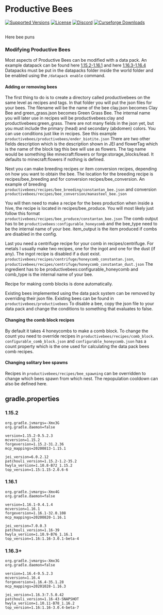 # Productive Bees

<a href="https://www.curseforge.com/minecraft/mc-mods/productivebees/files"><img src="https://img.shields.io/badge/Available%20for-MC%201.15.2,%201.16.1,%201.16.3+-c70039" alt="Supported Versions"></a>
<a href="https://github.com/JDKDigital/productive-bees/blob/master/LICENSE"><img src="https://img.shields.io/github/license/JDKDigital/productive-bees?style=flat&color=900c3f" alt="License"></a>
<a href="https://discord.gg/v2fVahY"><img src="https://img.shields.io/discord/756513972282195969?color=844685&label=Feedback%20%26%20Help&style=flat" alt="Discord"></a>
<a href="https://www.curseforge.com/minecraft/mc-mods/productivebees"><img src="http://cf.way2muchnoise.eu/short_productivebees.svg" alt="Curseforge Downloads"></a><br><br>

Here bee puns

### Modifying Productive Bees
Most aspects of Productive Bees can be modified with a data pack. An example datapack can be found here [1.15.2-1.16.1](https://github.com/JDKDigital/productive-bees/tree/master/pb_datapack) and here [1.16.3-1.16.4](https://github.com/JDKDigital/productive-bees/tree/dev-1.16.3/pb_datapack)
Datapacks must be put in the datapacks folder inside the world folder and be enabled using the `/datapack enable` command.

#### Adding or removing bees

The first thing to do is to create a directory called productivebees on the same level as recipes and tags. In that folder you will put the json files for your bees. The filename will be the name of the bee clay.json becomes Clay Bee and green_grass.json becomes Green Grass Bee. The internal name you will later use in recipes will be productivebees:clay and productivebees:green_grass. There are not many fields in the json yet, but you must include the primary (head) and secondary (abdomen) colors. You can use conditions just like in recipes.
See this example `productivebees/productivebees/ender_biotite.json`
There are two other fields description which is the description shown in JEI and flowerTag which is the name of the block tag this bee will use as flowers. The tag name would be something like minecraft:flowers or forge:storage_blocks/lead. It defaults to minecraft:flowers if nothing is defined.

Next you can make breeding recipes or item conversion recipes, depending on how you want to obtain the bee. The location for the breeding recipe is recipes/bee_breeding and for conversion recipes/bee_conversion. An example of breeding `productivebees/recipes/bee_breeding/constantan_bee.json` and conversion `productivebees/recipes/bee_conversion/manasteel_bee.json`

You will then need to make a recipe for the bees production when inside a hive, the recipe is located in recipes/bee_produce. You will most likely just follow this format `productivebees/recipes/bee_produce/constantan_bee.json`
The comb output has to be `productivebees:configurable_honeycomb` and the bee_type need to be the internal name of your bee.
item_output is the item produced if combs are disabled in the config.

Last you need a centrifuge recipe for your comb in recipes/centrifuge. For metals I usually make two recipes, one for the ingot and one for the dust (if any). The ingot recipe is disabled if a dust exist.
`productivebees/recipes/centrifuge/honeycomb_constantan.json`, `productivebees/recipes/centrifuge/honeycomb_constantan_dust.json`
The ingredient has to be productivebees:configurable_honeycomb and comb_type is the internal name of your bee.

Recipe for making comb blocks is done automatically.

Existing bees implemented using the data pack system can be removed by overriding their json file. Existing bees can be found in
 `productivebees/productivebees`
To disable a bee, copy the json file to your data pack and change the conditions to something that evaluates to false.

#### Changing the comb block recipes

By default it takes 4 honeycombs to make a comb block. To change the count you need to override recipes in `productivebees/recipes/comb_block`. `configurable_comb_block.json` and `configurable_honeycomb.json` has a count property which is the one used for calculating the data pack bees comb recipes.

#### Changing solitary bee spawns 

Recipes in `productivebees/recipes/bee_spawning` can be overridden to change which bees spawn from which nest. The repopulation cooldown can also be defined here.



## gradle.properties
### 1.15.2
```
org.gradle.jvmargs=-Xmx3G
org.gradle.daemon=false

version=1.15.2-0.5.2.3
mcversion=1.15.2
forgeversion=1.15.2-31.2.36
mcp_mappings=20200813-1.15.1

jei_version=6.0.2.12
patchouli_version=1.15.2-1.2-35.2
hwyla_version=1.10.8-B72_1.15.2
top_version=1.15:1.15-2.0.6-6
```
### 1.16.1
```
org.gradle.jvmargs=-Xmx4G
org.gradle.daemon=false

version=1.16.1-0.4.1.4
mcversion=1.16.1
forgeversion=1.16.1-32.0.108
mcp_mappings=20200820-1.16.1

jei_version=7.0.0.3
patchouli_version=1.16-39
hwyla_version=1.10.9-B76_1.16.1
top_version=1.16:1.16-3.0.1-beta-4
```
### 1.16.3+
```
org.gradle.jvmargs=-Xmx3G
org.gradle.daemon=false

version=1.16.4-0.5.2.3
mcversion=1.16.4
forgeversion=1.16.4-35.1.28
mcp_mappings=20201028-1.16.3

jei_version=1.16.3:7.5.0.42
patchouli_version=1.16-43-SNAPSHOT
hwyla_version=1.10.11-B78_1.16.2
top_version=1.16:1.16-3.0.4-beta-7
```